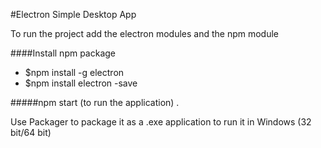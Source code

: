 
#Electron Simple Desktop App 

To run the project add the electron modules and the npm module

####Install npm package

- $npm install -g electron 
- $npm install electron -save

#####npm start (to run the application) .

Use Packager to package it as a .exe application to run it in Windows (32 bit/64 bit)
